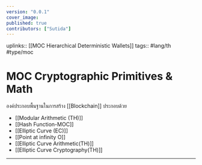 ```yaml
---
version: "0.0.1"
cover_image:
published: true
contributors: ["Sutida"]
---
```

uplinks:: [[MOC Hierarchical Deterministic Wallets]]
tags:: #lang/th #type/moc

# MOC Cryptographic Primitives & Math 
องค์ประกอบพื้นฐานในการสร้าง [[Blockchain]] ประกอบด้วย 
- [[Modular Arithmetic (TH)]]
- [[Hash Function-MOC]]
- [[Elliptic Curve (EC)]]
- [[Point at infinity O]]
- [[Elliptic Curve Arithmetic(TH)]]
- [[Elliptic Curve Cryptography(TH)]]

---
